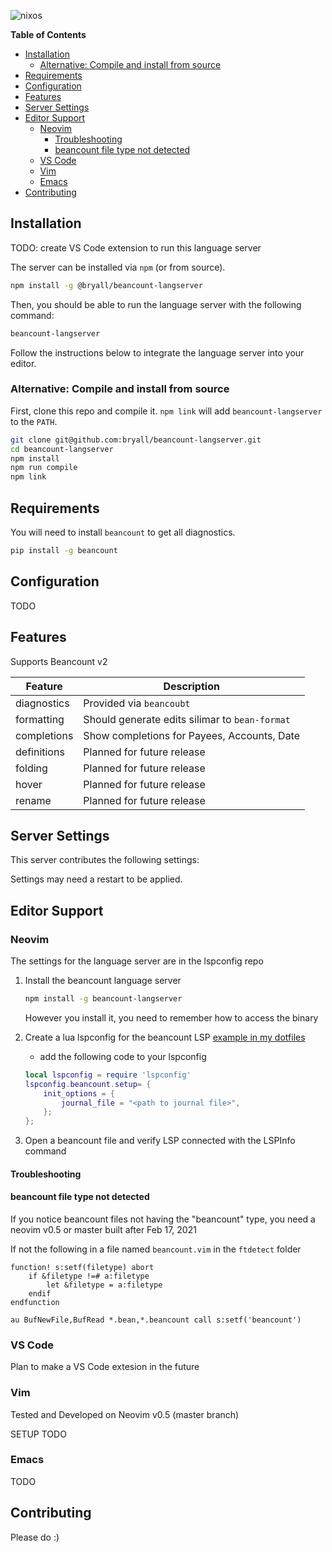 ![nixos](https://socialify.git.ci/polarmutex/beancount-language-server/image?description=1&font=Source%20Code%20Pro&owner=1&pattern=Circuit%20Board&stargazers=1&theme=Dark)

<!-- START doctoc generated TOC please keep comment here to allow auto update -->
<!-- DON'T EDIT THIS SECTION, INSTEAD RE-RUN doctoc TO UPDATE -->
**Table of Contents**

- [Installation](#installation)
  - [Alternative: Compile and install from source](#alternative-compile-and-install-from-source)
- [Requirements](#requirements)
- [Configuration](#configuration)
- [Features](#features)
- [Server Settings](#server-settings)
- [Editor Support](#editor-support)
  - [Neovim](#neovim)
    - [Troubleshooting](#troubleshooting)
    - [beancount file type not detected](#beancount-file-type-not-detected)
  - [VS Code](#vs-code)
  - [Vim](#vim)
  - [Emacs](#emacs)
- [Contributing](#contributing)

<!-- END doctoc generated TOC please keep comment here to allow auto update -->

## Installation

TODO: create VS Code extension to run this language server

The server can be installed via `npm` (or from source).

```sh
npm install -g @bryall/beancount-langserver
```

Then, you should be able to run the language server with the following command:

```sh
beancount-langserver
```

Follow the instructions below to integrate the language server into your editor.

### Alternative: Compile and install from source

First, clone this repo and compile it. `npm link` will add `beancount-langserver` to the `PATH`.

```sh
git clone git@github.com:bryall/beancount-langserver.git
cd beancount-langserver
npm install
npm run compile
npm link
```

## Requirements

You will need to install `beancount` to get all diagnostics.

```sh
pip install -g beancount
```

## Configuration

TODO

## Features

Supports Beancount v2

| Feature          | Description                                                                                                                                          |
| ---------------- | ----------------------------------------------------------|
| diagnostics      | Provided via `beancoubt`                                  |
| formatting       | Should generate edits silimar to `bean-format`            |
| completions      | Show completions for Payees, Accounts, Date               |
| definitions      | Planned for future release                                |
| folding          | Planned for future release                                |
| hover            | Planned for future release                                |
| rename           | Planned for future release                                |

## Server Settings

This server contributes the following settings:

Settings may need a restart to be applied.

## Editor Support

### Neovim

The settings for the language server are in the lspconfig repo

1. Install the beancount language server
    ```sh
    npm install -g beancount-langserver
    ```
    However you install it, you need to remember how to access the binary

2. Create a lua lspconfig for the beancount LSP [example in my dotfiles](https://github.com/polarmutex/dotfiles/blob/master/neovim/lua/polarmutex/lsp/beancount.lua)
    - add the following code to your lspconfig
    ```lua
    local lspconfig = require 'lspconfig'
    lspconfig.beancount.setup= {
        init_options = {
            journal_file = "<path to journal file>",
        };
    };
    ```
3. Open a beancount file and verify LSP connected with the LSPInfo command

#### Troubleshooting

#### beancount file type not detected

If you notice beancount files not having the "beancount" type, you need a neovim v0.5 or master built after Feb 17, 2021

If not the following in a file named `beancount.vim` in the `ftdetect` folder

```vim
function! s:setf(filetype) abort
    if &filetype !=# a:filetype
        let &filetype = a:filetype
    endif
endfunction

au BufNewFile,BufRead *.bean,*.beancount call s:setf('beancount')
```

### VS Code

Plan to make a VS Code extesion in the future

### Vim

Tested and Developed on Neovim v0.5 (master branch)

SETUP TODO

### Emacs

TODO

## Contributing

Please do :)
